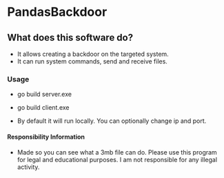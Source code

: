 # PandasBackdoor

## What does this software do?

- It allows creating a backdoor on the targeted system.
- It can run system commands, send and receive files.

### Usage

- go build server.exe
- go build client.exe

- By default it will run locally. You can optionally change ip and port.

#### Responsibility Information

- Made so you can see what a 3mb file can do. Please use this program for legal and educational purposes. I am not responsible for any illegal activity.

